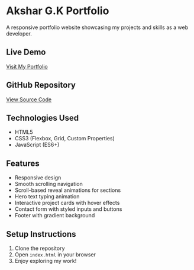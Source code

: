 # Akshar G.K Portfolio

A responsive portfolio website showcasing my projects and skills as a web developer.

## Live Demo
[Visit My Portfolio](your-live-link-here)

## GitHub Repository
[View Source Code](https://github.com/akshargk/My-protfolio.git)

## Technologies Used
- HTML5
- CSS3 (Flexbox, Grid, Custom Properties)
- JavaScript (ES6+)

## Features
- Responsive design
- Smooth scrolling navigation
- Scroll-based reveal animations for sections
- Hero text typing animation
- Interactive project cards with hover effects
- Contact form with styled inputs and buttons
- Footer with gradient background

## Setup Instructions
1. Clone the repository
2. Open `index.html` in your browser
3. Enjoy exploring my work!
